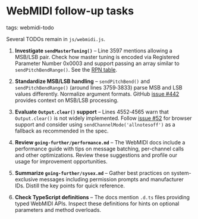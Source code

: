 # WebMIDI follow-up tasks

tags: webmidi-todo

Several TODOs remain in `js/webmidi.js`.

1. **Investigate `sendMasterTuning()`** – Line 3597 mentions allowing a MSB/LSB pair. Check how master tuning is encoded via Registered Parameter Number 0x0003 and support passing an array similar to `sendPitchBendRange()`. See the [RPN table](https://www.midi.org/specifications/midi-reference-tables/registered-parameter-numbers).
2. **Standardize MSB/LSB handling** – `sendPitchBend()` and `sendPitchBendRange()` (around lines 3759‑3833) parse MSB and LSB values differently. Normalize argument formats. GitHub [issue #442](https://github.com/djipco/webmidi/issues/442) provides context on MSB/LSB processing.
3. **Evaluate `Output.clear()` support** – Lines 4552‑4565 warn that `Output.clear()` is not widely implemented. Follow [issue #52](https://github.com/djipco/webmidi/issues/52) for browser support and consider using `sendChannelMode('allnotesoff')` as a fallback as recommended in the spec.

4. **Review `going-further/performance.md`** – The WebMIDI docs include a performance guide with tips on message batching, per-channel calls and other optimizations. Review these suggestions and profile our usage for improvement opportunities.
5. **Summarize `going-further/sysex.md`** – Gather best practices on system-exclusive messages including permission prompts and manufacturer IDs. Distill the key points for quick reference.
6. **Check TypeScript definitions** – The docs mention `.d.ts` files providing typed WebMIDI APIs. Inspect these definitions for hints on optional parameters and method overloads.
